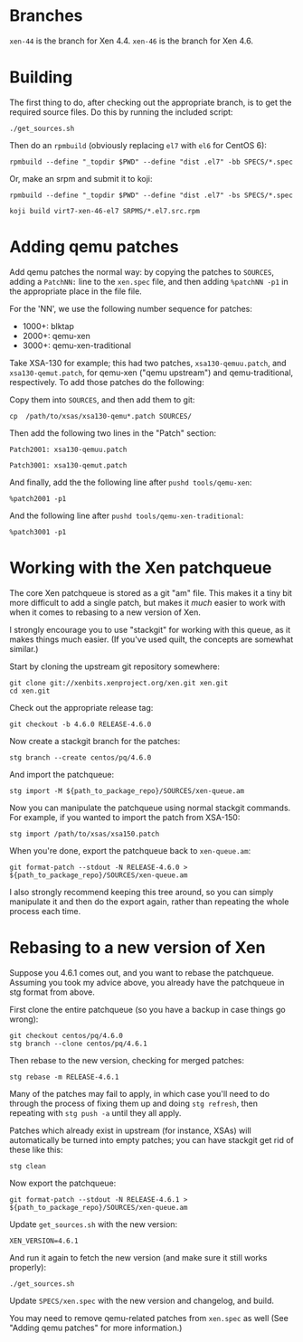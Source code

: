 # Branches

`xen-44` is the branch for Xen 4.4.  `xen-46` is the branch for Xen 4.6.

# Building

The first thing to do, after checking out the appropriate branch, is
to get the required source files.  Do this by running the included
script:

    ./get_sources.sh

Then do an `rpmbuild` (obviously replacing `el7` with `el6` for CentOS 6):

    rpmbuild --define "_topdir $PWD" --define "dist .el7" -bb SPECS/*.spec

Or, make an srpm and submit it to koji:

    rpmbuild --define "_topdir $PWD" --define "dist .el7" -bs SPECS/*.spec

    koji build virt7-xen-46-el7 SRPMS/*.el7.src.rpm

# Adding qemu patches

Add qemu patches the normal way: by copying the patches to `SOURCES`,
adding a `PatchNN:` line to the `xen.spec` file, and then adding
`%patchNN -p1` in the appropriate place in the file file.

For the 'NN', we use the following number sequence for patches:
* 1000+: blktap
* 2000+: qemu-xen
* 3000+: qemu-xen-traditional

Take XSA-130 for example; this had two patches, `xsa130-qemuu.patch`,
and `xsa130-qemut.patch`, for qemu-xen ("qemu upstream") and
qemu-traditional, respectively.  To add those patches do the
following:

Copy them into `SOURCES`, and then add them to git:

    cp  /path/to/xsas/xsa130-qemu*.patch SOURCES/

Then add the following two lines in the "Patch" section:

    Patch2001: xsa130-qemuu.patch

    Patch3001: xsa130-qemut.patch

And finally, add the the following line after `pushd tools/qemu-xen`:

    %patch2001 -p1

And the following line after `pushd tools/qemu-xen-traditional`:

    %patch3001 -p1

# Working with the Xen patchqueue

The core Xen patchqueue is stored as a git "am" file.  This makes it a
tiny bit more difficult to add a single patch, but makes it *much*
easier to work with when it comes to rebasing to a new version of Xen.

I strongly encourage you to use "stackgit" for working with this
queue, as it makes things much easier.  (If you've used quilt, the
concepts are somewhat similar.)

Start by cloning the upstream git repository somewhere:

    git clone git://xenbits.xenproject.org/xen.git xen.git
    cd xen.git

Check out the appropriate release tag:

    git checkout -b 4.6.0 RELEASE-4.6.0

Now create a stackgit branch for the patches:

    stg branch --create centos/pq/4.6.0

And import the patchqueue:

    stg import -M ${path_to_package_repo}/SOURCES/xen-queue.am

Now you can manipulate the patchqueue using normal stackgit commands.
For example, if you wanted to import the patch from XSA-150:

    stg import /path/to/xsas/xsa150.patch

When you're done, export the patchqueue back to `xen-queue.am`:

    git format-patch --stdout -N RELEASE-4.6.0 > ${path_to_package_repo}/SOURCES/xen-queue.am

I also strongly recommend keeping this tree around, so you can simply
manipulate it and then do the export again, rather than repeating the
whole process each time.

# Rebasing to a new version of Xen

Suppose you 4.6.1 comes out, and you want to rebase the patchqueue.
Assuming you took my advice above, you already have the patchqueue in
stg format from above.

First clone the entire patchqueue (so you have a backup in case things
go wrong):

    git checkout centos/pq/4.6.0
    stg branch --clone centos/pq/4.6.1

Then rebase to the new version, checking for merged patches:

    stg rebase -m RELEASE-4.6.1

Many of the patches may fail to apply, in which case you'll need to do
through the process of fixing them up and doing `stg refresh`, then
repeating with `stg push -a` until they all apply.

Patches which already exist in upstream (for instance, XSAs) will
automatically be turned into empty patches; you can have stackgit get
rid of these like this:

    stg clean

Now export the patchqueue:

    git format-patch --stdout -N RELEASE-4.6.1 > ${path_to_package_repo}/SOURCES/xen-queue.am

Update `get_sources.sh` with the new version:

    XEN_VERSION=4.6.1

And run it again to fetch the new version (and make sure it still works properly):

    ./get_sources.sh

Update `SPECS/xen.spec` with the new version and changelog, and build.

You may need to remove qemu-related patches from `xen.spec` as well
(See "Adding qemu patches" for more information.)
